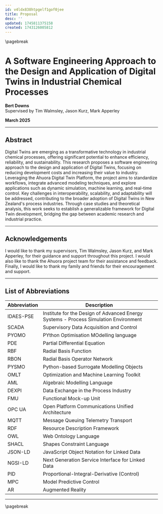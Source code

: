 ```yaml
---
id: v4ldx838htpgelf1gof0jee
title: Proposal
desc: ''
updated: 1745811375158
created: 1743126005812
---
```


<!--
![University Logo](assets/uow_logo.png)
-->

\pagebreak

#  A Software Engineering Approach to the Design and Application of Digital Twins in Industrial Chemical Processes

**Bert Downs**  
Supervised by Tim Walmsley, Jason Kurz, Mark Apperley  

**March 2025**

---

## Abstract

Digital Twins are emerging as a transformative technology in industrial chemical processes, offering significant potential to enhance efficiency, reliability, and sustainability. This research proposes a software engineering approach to the design and application of Digital Twins, focusing on reducing development costs and increasing their value to industry. Leveraging the Ahuora Digital Twin Platform, the project aims to standardize workflows, integrate advanced modeling techniques, and explore applications such as dynamic simulation, machine learning, and real-time control. Key challenges in interoperability, scalability, and adaptability will be addressed, contributing to the broader adoption of Digital Twins in New Zealand's process industries. Through case studies and theoretical analysis, this work seeks to establish a generalizable framework for Digital Twin development, bridging the gap between academic research and industrial practice.

---

## Acknowledgements

I would like to thank my supervisors, Tim Walmsley, Jason Kurz, and Mark Apperley, for their guidance and support throughout this project. I would also like to thank the Ahuora project team for their assistance and feedback. Finally, I would like to thank my family and friends for their encouragement and support.

---

## List of Abbreviations

| Abbreviation | Description |
|--------------|-------------|
| IDAES-PSE    | Institute for the Design of Advanced Energy Systems - Process Simulation Environment |
| SCADA        | Supervisory Data Acquisition and Control |
| PYOMO        | PYthon Optimisation MOdelling language |
| PDE          | Partial Differential Equation |
| RBF          | Radial Basis Function |
| RBON         | Radial Basis Operator Network |
| PYSMO        | Python-based Surrogate Modelling Objects |
| OMLT         | Optimization and Machine Learning Toolkit |
| AML          | Algebraic Modelling Language |
| DEXPI        | Data Exchange in the Process Industry |
| FMU          | Functional Mock-up Unit |
| OPC UA       | Open Platform Communications Unified Architecture |
| MQTT         | Message Queuing Telemetry Transport |
| RDF          | Resource Description Framework |
| OWL          | Web Ontology Language |
| SHACL        | Shapes Constraint Language |
| JSON-LD      | JavaScript Object Notation for Linked Data |
| NGSI-LD      | Next Generation Service Interface for Linked Data |
| PID          | Proportional-Integral-Derivative (Control) |
| MPC          | Model Predictive Control |
| AR           | Augmented Reality |

---

\pagebreak

